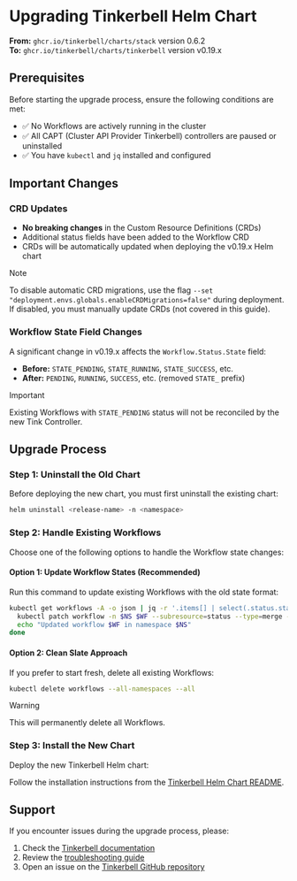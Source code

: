 # Upgrading Tinkerbell Helm Chart

**From:** `ghcr.io/tinkerbell/charts/stack` version 0.6.2  
**To:** `ghcr.io/tinkerbell/charts/tinkerbell` version v0.19.x

## Prerequisites

Before starting the upgrade process, ensure the following conditions are met:

- ✅ No Workflows are actively running in the cluster
- ✅ All CAPT (Cluster API Provider Tinkerbell) controllers are paused or uninstalled
- ✅ You have `kubectl` and `jq` installed and configured

## Important Changes

### CRD Updates

- **No breaking changes** in the Custom Resource Definitions (CRDs)
- Additional status fields have been added to the Workflow CRD
- CRDs will be automatically updated when deploying the v0.19.x Helm chart

> [!Note]
> To disable automatic CRD migrations, use the flag `--set "deployment.envs.globals.enableCRDMigrations=false"` during deployment. If disabled, you must manually update CRDs (not covered in this guide).

### Workflow State Field Changes

A significant change in v0.19.x affects the `Workflow.Status.State` field:

- **Before:** `STATE_PENDING`, `STATE_RUNNING`, `STATE_SUCCESS`, etc.
- **After:** `PENDING`, `RUNNING`, `SUCCESS`, etc. (removed `STATE_` prefix)

> [!IMPORTANT]
> Existing Workflows with `STATE_PENDING` status will not be reconciled by the new Tink Controller.

## Upgrade Process

### Step 1: Uninstall the Old Chart

Before deploying the new chart, you must first uninstall the existing chart:

```bash
helm uninstall <release-name> -n <namespace>
```

### Step 2: Handle Existing Workflows

Choose one of the following options to handle the Workflow state changes:

#### Option 1: Update Workflow States (Recommended)

Run this command to update existing Workflows with the old state format:

```bash
kubectl get workflows -A -o json | jq -r '.items[] | select(.status.state == "STATE_PENDING") | .metadata.namespace + " " + .metadata.name' | while read -r NS WF; do
  kubectl patch workflow -n $NS $WF --subresource=status --type=merge -p '{"status":{"state":"","tasks":[]}}'
  echo "Updated workflow $WF in namespace $NS"
done
```

#### Option 2: Clean Slate Approach

If you prefer to start fresh, delete all existing Workflows:

```bash
kubectl delete workflows --all-namespaces --all
```

> [!WARNING]
> This will permanently delete all Workflows.

### Step 3: Install the New Chart

Deploy the new Tinkerbell Helm chart:

Follow the installation instructions from the [Tinkerbell Helm Chart README](../../helm/tinkerbell/README.md).

## Support

If you encounter issues during the upgrade process, please:

1. Check the [Tinkerbell documentation](https://docs.tinkerbell.org)
2. Review the [troubleshooting guide](https://docs.tinkerbell.org/troubleshooting)
3. Open an issue on the [Tinkerbell GitHub repository](https://github.com/tinkerbell/tinkerbell)
